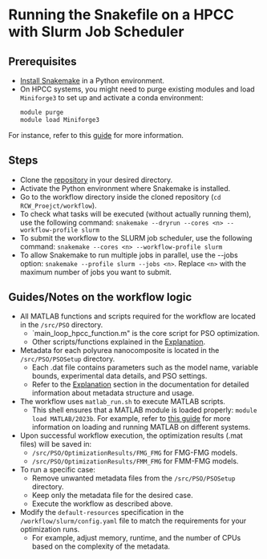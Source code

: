 # Running the Snakefile on a HPCC with Slurm Job Scheduler

## Prerequisites
- [Install Snakemake](https://snakemake.readthedocs.io/en/stable/getting_started/installation.html) in a Python environment.
- On HPCC systems, you might need to purge existing modules and load `Miniforge3` to set up and activate a conda environment:
  ```bash
  module purge
  module load Miniforge3
  ```
For instance, refer to this [guide](https://docs.icer.msu.edu/Using_conda/) for more information.

## Steps
- Clone the [repository](https://github.com/armankhoshnevis/RCW_Proejct) in your desired directory.
- Activate the Python environment where Snakemake is installed.
- Go to the workflow directory inside the cloned repository (`cd RCW_Proejct/workflow`).
- To check what tasks will be executed (without actually running them), use the following command: `snakemake --dryrun --cores <n> --workflow-profile slurm`
- To submit the workflow to the SLURM job scheduler, use the following command: `snakemake --cores <n> --workflow-profile slurm`
- To allow Snakemake to run multiple jobs in parallel, use the --jobs option: `snakemake --profile slurm --jobs <n>`. Replace `<n>` with the maximum number of jobs you want to submit.

## Guides/Notes on the workflow logic
- All MATLAB functions and scripts required for the workflow are located in the `/src/PSO` directory.
    - `main_loop_hpcc_function.m" is the core script for PSO optimization.
    - Other scripts/functions explained in the [Explanation](../explanation/index.md).
- Metadata for each polyurea nanocomposite is located in the `/src/PSO/PSOSetup` directory.
    - Each .dat file contains parameters such as the model name, variable bounds, experimental data details, and PSO settings.
    - Refer to the [Explanation](../explanation/index.md) section in the documentation for detailed information about metadata structure and usage.
- The workflow uses `matlab_run.sh` to execute MATLAB scripts.
    - This shell ensures that a MATLAB module is loaded properly: `module load MATLAB/2023b`. For example, refer to [this guide](https://docs.icer.msu.edu/Matlab/) for more information on loading and running MATLAB on different systems.
- Upon successful workflow execution, the optimization results (.mat files) will be saved in:
    - `/src/PSO/OptimizationResults/FMG_FMG` for FMG-FMG models.
    - `/src/PSO/OptimizationResults/FMM_FMG` for FMM-FMG models.
- To run a specific case:
    - Remove unwanted metadata files from the `/src/PSO/PSOSetup` directory.
    - Keep only the metadata file for the desired case.
    - Execute the workflow as described above.
- Modify the `default-resources` specification in the `/workflow/slurm/config.yaml` file to match the requirements for your optimization runs.
    - For example, adjust memory, runtime, and the number of CPUs based on the complexity of the metadata.
